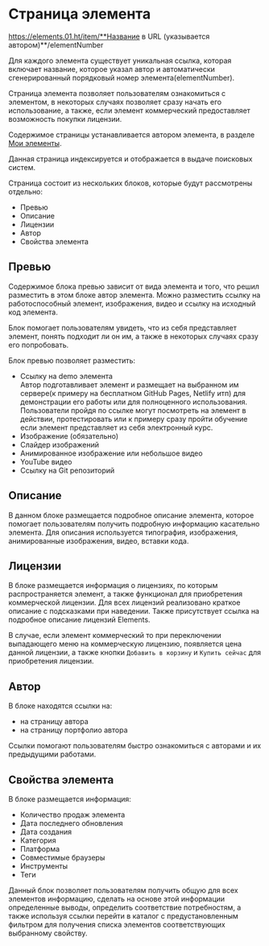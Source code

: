 # Страница элемента

https://elements.01.ht/item/**Название в URL (указывается автором)**/elementNumber

Для каждого элемента существует уникальная ссылка, которая включает название, которое указал автор и автоматически сгенерированный порядковый номер элемента(elementNumber).

Страница элемента позволяет пользователям ознакомиться с элементом, в некоторых случаях позволяет сразу начать его использование, а также, если элемент коммерческий предоставляет возможность покупки лицензии.

Содержимое страницы устанавливается автором элемента, в разделе [Мои элементы](/guide/my-elements/).

Данная страница индексируется и отображается в выдаче поисковых систем.

Страница состоит из нескольких блоков, которые будут рассмотрены отдельно:

* Превью
* Описание
* Лицензии
* Автор
* Свойства элемента

## Превью

Содержимое блока превью зависит от вида элемента и того, что решил разместить в этом блоке автор элемента. Можно разместить ссылку на работоспособный элемент, изображения, видео и ссылку на исходный код элемента. 

Блок помогает пользователям увидеть, что из себя представляет элемент, понять подходит ли он им, а также в некоторых случаях сразу его попробовать.

Блок превью позволяет разместить:

* Ссылку на demo элемента   
  Автор подготавливает элемент и размещает на выбранном им сервере(к примеру на бесплатном GitHub Pages, Netlify итп) для демонстрации его работы или для полноценного использования. Пользователи пройдя по ссылке могут посмотреть на элемент в действии, протестировать или к примеру сразу пройти обучение если элемент представляет из себя электронный курс.
* Изображение (обязательно)
* Слайдер изображений
* Анимированное изображение или небольшое видео
* YouTube видео
* Ссылку на Git репозиторий

## Описание

В данном блоке размещается подробное описание элемента, которое помогает пользователям получить подробную информацию касательно элемента. Для описания используется типография, изображения, анимированные изображения, видео, вставки кода.

## Лицензии

В блоке размещается информация о лицензиях, по которым распространяется элемент, а также функционал для приобретения коммерческой лицензии. Для всех лицензий реализовано краткое описание с подсказками при наведении. Также присутствует ссылка на подробное описание лицензий Elements.

В случае, если элемент коммерческий то при переключении выпадающего меню на коммерческую лицензию, появляется цена данной лицензии, а также кнопки `Добавить в корзину` и `Купить сейчас` для приобретения лицензии.

## Автор

В блоке находятся ссылки на:

* на страницу автора
* на страницу портфолио автора

Ссылки помогают пользователям быстро ознакомиться с авторами и их предыдущими работами.

## Свойства элемента

В блоке размещается информация:

* Количество продаж элемента
* Дата последнего обновления
* Дата создания
* Категория
* Платформа
* Совместимые браузеры
* Инструменты
* Теги

Данный блок позволяет пользователям получить общую для всех элементов информацию, сделать на основе этой информации определенные выводы, определить соответствие потребностям, а также используя ссылки перейти в каталог с предустановленным фильтром для получения списка элементов соответствующих выбранному свойству.


